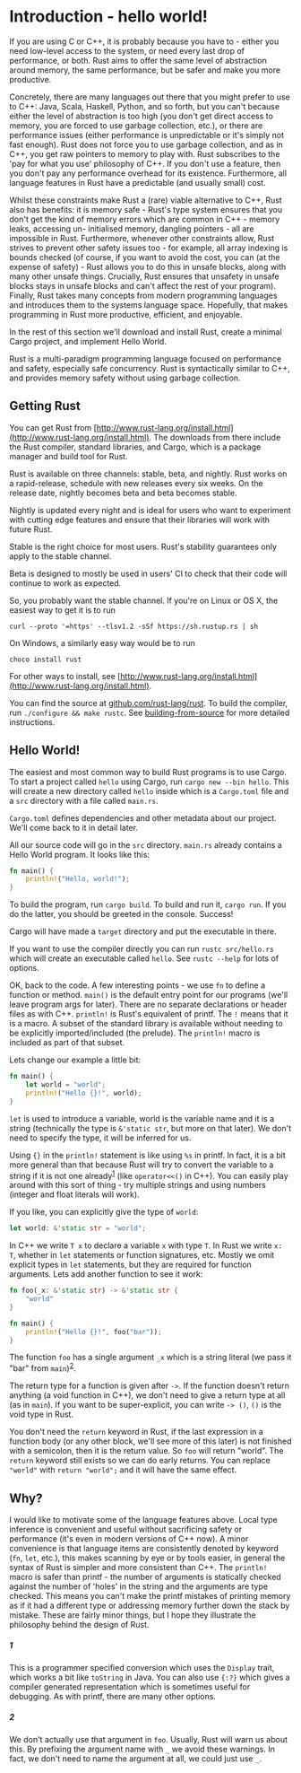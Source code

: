# Introduction - hello world!

If you are using C or C++, it is probably because you have to - either you need
low-level access to the system, or need every last drop of performance, or both.
Rust aims to offer the same level of abstraction around memory, the same
performance, but be safer and make you more productive.

Concretely, there are many languages out there that you might prefer to use to
C++: Java, Scala, Haskell, Python, and so forth, but you can't because either
the level of abstraction is too high (you don't get direct access to memory,
you are forced to use garbage collection, etc.), or there are performance issues
(either performance is unpredictable or it's simply not fast enough). Rust does
not force you to use garbage collection, and as in C++, you get raw pointers to
memory to play with. Rust subscribes to the 'pay for what you use' philosophy of
C++. If you don't use a feature, then you don't pay any performance overhead for
its existence. Furthermore, all language features in Rust have a predictable (and
usually small) cost.

Whilst these constraints make Rust a (rare) viable alternative to C++, Rust also
has benefits: it is memory safe - Rust's type system ensures that you don't get
the kind of memory errors which are common in C++ - memory leaks, accessing un-
initialised memory, dangling pointers - all are impossible in Rust. Furthermore,
whenever other constraints allow, Rust strives to prevent other safety issues
too - for example, all array indexing is bounds checked (of course, if you want
to avoid the cost, you can (at the expense of safety) - Rust allows you to do
this in unsafe blocks, along with many other unsafe things. Crucially, Rust
ensures that unsafety in unsafe blocks stays in unsafe blocks and can't affect
the rest of your program). Finally, Rust takes many concepts from modern
programming languages and introduces them to the systems language space.
Hopefully, that makes programming in Rust more productive, efficient, and
enjoyable.

In the rest of this section we'll download and install Rust, create a minimal
Cargo project, and implement Hello World.

Rust is a multi-paradigm programming language focused on performance and safety,
especially safe concurrency. Rust is syntactically similar to C++,
and provides memory safety without using garbage collection.


## Getting Rust

You can get Rust from [http://www.rust-lang.org/install.html](http://www.rust-lang.org/install.html).
The downloads from there include the Rust compiler, standard libraries, and
Cargo, which is a package manager and build tool for Rust.

Rust is available on three channels: stable, beta, and nightly. Rust works on a
rapid-release, schedule with new releases every six weeks. On the release date,
nightly becomes beta and beta becomes stable.

Nightly is updated every night and is ideal for users who want to experiment with
cutting edge features and ensure that their libraries will work with future Rust.

Stable is the right choice for most users. Rust's stability guarantees only
apply to the stable channel.

Beta is designed to mostly be used in users' CI to check that their code will
continue to work as expected.

So, you probably want the stable channel. If you're on Linux or OS X, the
easiest way to get it is to run

```
curl --proto '=https' --tlsv1.2 -sSf https://sh.rustup.rs | sh
```

On Windows, a similarly easy way would be to run

```
choco install rust
```

For other ways to install, see [http://www.rust-lang.org/install.html](http://www.rust-lang.org/install.html).

You can find the source at [github.com/rust-lang/rust](https://github.com/rust-lang/rust).
To build the compiler, run `./configure && make rustc`. See
[building-from-source](https://github.com/rust-lang/rust#building-from-source)
for more detailed instructions.


## Hello World!

The easiest and most common way to build Rust programs is to use Cargo. To start
a project called `hello` using Cargo, run `cargo new --bin hello`. This will
create a new directory called `hello` inside which is a `Cargo.toml` file and
a `src` directory with a file called `main.rs`.

`Cargo.toml` defines dependencies and other metadata about our project. We'll
come back to it in detail later.

All our source code will go in the `src` directory. `main.rs` already contains
a Hello World program. It looks like this:

```rust
fn main() {
    println!("Hello, world!");
}
```

To build the program, run `cargo build`. To build and run it, `cargo run`. If
you do the latter, you should be greeted in the console. Success!

Cargo will have made a `target` directory and put the executable in there.

If you want to use the compiler directly you can run `rustc src/hello.rs` which
will create an executable called `hello`. See `rustc --help` for lots of
options.

OK, back to the code. A few interesting points - we use `fn` to define a
function or method. `main()` is the default entry point for our programs (we'll
leave program args for later). There are no separate declarations or header
files as with C++. `println!` is Rust's equivalent of printf. The `!` means that
it is a macro. A subset of the standard library is available without needing to
be explicitly imported/included (the prelude). The `println!` macro is included
as part of that subset.

Lets change our example a little bit:

```rust
fn main() {
    let world = "world";
    println!("Hello {}!", world);
}
```

`let` is used to introduce a variable, world is the variable name and it is a
string (technically the type is `&'static str`, but more on that later). We
don't need to specify the type, it will be inferred for us.

Using `{}` in the `println!` statement is like using `%s` in printf. In fact, it
is a bit more general than that because Rust will try to convert the variable to
a string if it is not one already<sup>[1](#1)</sup> (like `operator<<()` in C++).
You can easily play around with this sort of thing - try multiple strings and
using numbers (integer and float literals will work).

If you like, you can explicitly give the type of `world`:

```rust
let world: &'static str = "world";
```

In C++ we write `T x` to declare a variable `x` with type `T`. In Rust we write
`x: T`, whether in `let` statements or function signatures, etc. Mostly we omit
explicit types in `let` statements, but they are required for function
arguments. Lets add another function to see it work:

```rust
fn foo(_x: &'static str) -> &'static str {
    "world"
}

fn main() {
    println!("Hello {}!", foo("bar"));
}
```

The function `foo` has a single argument `_x` which is a string literal (we pass
it "bar" from `main`)<sup>[2](#2)</sup>.

The return type for a function is given after `->`. If the function doesn't
return anything (a void function in C++), we don't need to give a return type at
all (as in `main`). If you want to be super-explicit, you can write `-> ()`,
`()` is the void type in Rust.

You don't need the `return` keyword in Rust, if the last expression in a
function body (or any other block, we'll see more of this later) is not finished
with a semicolon, then it is the return value. So `foo` will return
"world". The `return` keyword still exists so we can do early returns. You can
replace `"world"` with `return "world";` and it will have the same effect.


## Why?

I would like to motivate some of the language features above. Local type
inference is convenient and useful without sacrificing safety or performance
(it's even in modern versions of C++ now). A minor convenience is that language
items are consistently denoted by keyword (`fn`, `let`, etc.), this makes
scanning by eye or by tools easier, in general the syntax of Rust is simpler and
more consistent than C++. The `println!` macro is safer than printf - the number
of arguments is statically checked against the number of 'holes' in the string
and the arguments are type checked. This means you can't make the printf
mistakes of printing memory as if it had a different type or addressing memory
further down the stack by mistake. These are fairly minor things, but I hope
they illustrate the philosophy behind the design of Rust.


##### 1

This is a programmer specified conversion which uses the `Display` trait, which
works a bit like `toString` in Java. You can also use `{:?}` which gives a
compiler generated representation which is sometimes useful for debugging. As
with printf, there are many other options.

##### 2

We don't actually use that argument in `foo`. Usually,
Rust will warn us about this. By prefixing the argument name with `_` we avoid
these warnings. In fact, we don't need to name the argument at all, we could
just use `_`.
